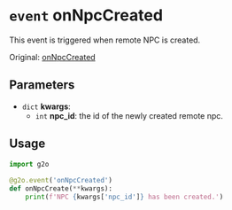 # `event` onNpcCreated

This event is triggered when remote NPC is created.

Original: [onNpcCreated](https://gothicmultiplayerteam.gitlab.io/docs/0.3.0/script-reference/server-events/npc/onNpcCreated/)

## Parameters
* `dict` **kwargs**:
    * `int` **npc_id**: the id of the newly created remote npc.

## Usage
```python
import g2o
        
@g2o.event('onNpcCreated')
def onNpcCreate(**kwargs):
    print(f'NPC {kwargs['npc_id']} has been created.')
```